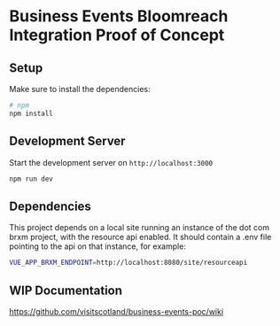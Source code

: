 # Business Events Bloomreach Integration Proof of Concept

## Setup

Make sure to install the dependencies:

```bash
# npm
npm install
```

## Development Server

Start the development server on `http://localhost:3000`

```bash
npm run dev
```

## Dependencies 

This project depends on a local site running an instance of the dot com brxm project, with the resource api enabled. It should contain a .env file pointing to the api on that instance, for example:

```bash
VUE_APP_BRXM_ENDPOINT=http://localhost:8080/site/resourceapi
```

## WIP Documentation

https://github.com/visitscotland/business-events-poc/wiki
